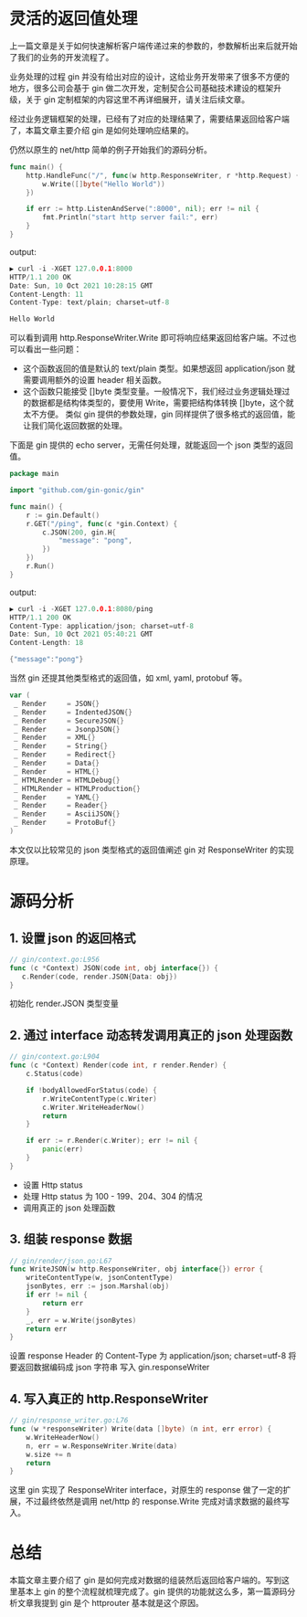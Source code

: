 # 灵活的返回值处理

上一篇文章是关于如何快速解析客户端传递过来的参数的，参数解析出来后就开始了我们的业务的开发流程了。

业务处理的过程 gin 并没有给出对应的设计，这给业务开发带来了很多不方便的地方，很多公司会基于 gin 做二次开发，定制契合公司基础技术建设的框架升级，关于 gin 定制框架的内容这里不再详细展开，请关注后续文章。

经过业务逻辑框架的处理，已经有了对应的处理结果了，需要结果返回给客户端了，本篇文章主要介绍 gin 是如何处理响应结果的。

仍然以原生的 net/http 简单的例子开始我们的源码分析。

```go
func main() {
    http.HandleFunc("/", func(w http.ResponseWriter, r *http.Request) {
        w.Write([]byte("Hello World"))
    })

    if err := http.ListenAndServe(":8000", nil); err != nil {
        fmt.Println("start http server fail:", err)
    }
}
```

output:

```go
▶ curl -i -XGET 127.0.0.1:8000
HTTP/1.1 200 OK
Date: Sun, 10 Oct 2021 10:28:15 GMT
Content-Length: 11
Content-Type: text/plain; charset=utf-8

Hello World
```

可以看到调用 http.ResponseWriter.Write 即可将响应结果返回给客户端。不过也可以看出一些问题：

- 这个函数返回的值是默认的 text/plain 类型。如果想返回 application/json 就需要调用额外的设置 header 相关函数。
- 这个函数只能接受 []byte 类型变量。一般情况下，我们经过业务逻辑处理过的数据都是结构体类型的，要使用 Write，需要把结构体转换 []byte，这个就太不方便。 类似 gin 提供的参数处理，gin 同样提供了很多格式的返回值，能让我们简化返回数据的处理。


下面是 gin 提供的 echo server，无需任何处理，就能返回一个 json 类型的返回值。

```go
package main

import "github.com/gin-gonic/gin"

func main() {
    r := gin.Default()
    r.GET("/ping", func(c *gin.Context) {
        c.JSON(200, gin.H{
            "message": "pong",
        })
    })
    r.Run()
}
```

output:

```go
▶ curl -i -XGET 127.0.0.1:8080/ping   
HTTP/1.1 200 OK
Content-Type: application/json; charset=utf-8
Date: Sun, 10 Oct 2021 05:40:21 GMT
Content-Length: 18

{"message":"pong"}
```

当然 gin 还提其他类型格式的返回值，如 xml, yaml, protobuf 等。

```go
var (
 _ Render     = JSON{}
 _ Render     = IndentedJSON{}
 _ Render     = SecureJSON{}
 _ Render     = JsonpJSON{}
 _ Render     = XML{}
 _ Render     = String{}
 _ Render     = Redirect{}
 _ Render     = Data{}
 _ Render     = HTML{}
 _ HTMLRender = HTMLDebug{}
 _ HTMLRender = HTMLProduction{}
 _ Render     = YAML{}
 _ Render     = Reader{}
 _ Render     = AsciiJSON{}
 _ Render     = ProtoBuf{}
)
```

本文仅以比较常见的 json 类型格式的返回值阐述 gin 对 ResponseWriter 的实现原理。

# 源码分析


## 1. 设置 json 的返回格式

```go
// gin/context.go:L956
func (c *Context) JSON(code int, obj interface{}) {
   c.Render(code, render.JSON{Data: obj})
}
```

初始化 render.JSON 类型变量

## 2. 通过 interface 动态转发调用真正的 json 处理函数

```go
// gin/context.go:L904
func (c *Context) Render(code int, r render.Render) {
    c.Status(code)

    if !bodyAllowedForStatus(code) {
        r.WriteContentType(c.Writer)
        c.Writer.WriteHeaderNow()
        return
    }

    if err := r.Render(c.Writer); err != nil {
        panic(err)
    }
}
```

- 设置 Http status
- 处理 Http status 为 100 - 199、204、304 的情况
- 调用真正的 json 处理函数

## 3. 组装 response 数据

```go
// gin/render/json.go:L67
func WriteJSON(w http.ResponseWriter, obj interface{}) error {
    writeContentType(w, jsonContentType)
    jsonBytes, err := json.Marshal(obj)
    if err != nil {
        return err
    }
    _, err = w.Write(jsonBytes)
    return err
}
```

设置 response Header 的 Content-Type 为 application/json; charset=utf-8
将要返回数据编码成 json 字符串
写入 gin.responseWriter

## 4. 写入真正的 http.ResponseWriter

```go
// gin/response_writer.go:L76
func (w *responseWriter) Write(data []byte) (n int, err error) {
    w.WriteHeaderNow()
    n, err = w.ResponseWriter.Write(data)
    w.size += n
    return
}
```

这里 gin 实现了 ResponseWriter interface，对原生的 response 做了一定的扩展，不过最终依然是调用 net/http 的 response.Write 完成对请求数据的最终写入。

# 总结
本篇文章主要介绍了 gin 是如何完成对数据的组装然后返回给客户端的。写到这里基本上 gin 的整个流程就梳理完成了。gin 提供的功能就这么多，第一篇源码分析文章我提到 gin 是个 httprouter 基本就是这个原因。

